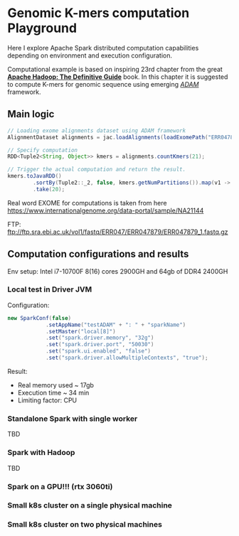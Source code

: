 # Genomic K-mers computation Playground
Here I explore Apache Spark distributed computation capabilities depending on environment and execution configuration.

Computational example is based on inspiring 23rd chapter from the great **[Apache Hadoop: The Definitive Guide](https://www.oreilly.com/library/view/hadoop-the-definitive/9781491901687/)** book.
In this chapter it is suggested to compute K-mers for genomic sequence using emerging *[ADAM](https://github.com/bigdatagenomics/adam)* framework.

## Main logic
```java
// Loading exome alignments dataset using ADAM framework
AlignmentDataset alignments = jac.loadAlignments(loadExomePath("ERR047879_1.fastq"));

// Specify computation
RDD<Tuple2<String, Object>> kmers = alignments.countKmers(21);

// Trigger the actual computation and return the result.
kmers.toJavaRDD()
        .sortBy(Tuple2::_2, false, kmers.getNumPartitions()).map(v1 -> v1._1() + ": " + v1._2)
        .take(20);
```

Real word EXOME for computations is taken from here
https://www.internationalgenome.org/data-portal/sample/NA21144

FTP: ftp://ftp.sra.ebi.ac.uk/vol1/fastq/ERR047/ERR047879/ERR047879_1.fastq.gz


## Computation configurations and results
Env setup: Intel i7-10700F 8(16) cores 2900GH and 64gb of DDR4 2400GH

### Local test in Driver JVM
Configuration:
```java
new SparkConf(false)
            .setAppName("testADAM" + ": " + "sparkName")
            .setMaster("local[8]")
            .set("spark.driver.memory", "32g")
            .set("spark.driver.port", "50030")
            .set("spark.ui.enabled", "false")
            .set("spark.driver.allowMultipleContexts", "true");
```

Result:
- Real memory used ~ 17gb
- Execution time ~ 34 min
- Limiting factor: CPU

### Standalone Spark with single worker

TBD

### Spark with Hadoop 

TBD

### Spark on a GPU!!! (rtx 3060ti)

### Small k8s cluster on a single physical machine

### Small k8s cluster on two physical machines

